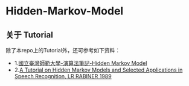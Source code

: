 # Hidden-Markov-Model

## 关于 Tutorial

除了本repo上的Tutorial外，还可参考如下资料：

- 1.[國立臺灣師範大學-演算法筆記-Hidden Markov Model][1]
- 2.[A Tutorial on Hidden Markov Models and Selected Applications in Speech Recognition, LR RABINER 1989][2]

[1]:http://www.csie.ntnu.edu.tw/~u91029/HiddenMarkovModel.html
[2]:http://www.ece.ucsb.edu/Faculty/Rabiner/ece259/Reprints/tutorial%20on%20hmm%20and%20applications.pdf
